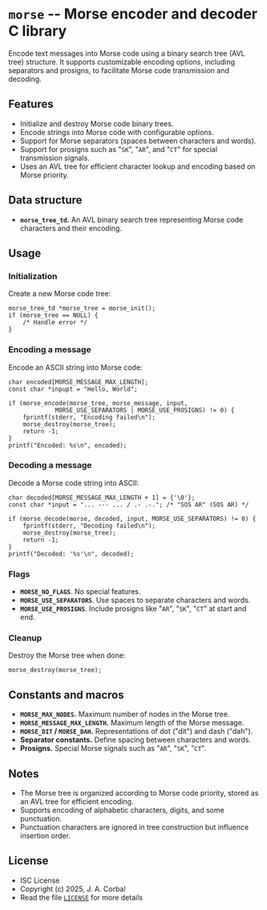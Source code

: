 # `morse` -- Morse encoder and decoder C library

Encode text messages into Morse code using a binary search tree (AVL
tree) structure.  It supports customizable encoding options, including
separators and prosigns, to facilitate Morse code transmission and
decoding.

## Features

  - Initialize and destroy Morse code binary trees.
  - Encode strings into Morse code with configurable options.
  - Support for Morse separators (spaces between characters and words).
  - Support for prosigns such as "`SK`", "`AR`", and "`CT`" for special
    transmission signals.
  - Uses an AVL tree for efficient character lookup and encoding based
    on Morse priority.

## Data structure

  - **`morse_tree_td`.**  An AVL binary search tree representing Morse
    code characters and their encoding.

## Usage

### Initialization

Create a new Morse code tree:

    morse_tree_td *morse_tree = morse_init();
    if (morse_tree == NULL) {
        /* Handle error */
    }

### Encoding a message

Encode an ASCII string into Morse code:

    char encoded[MORSE_MESSAGE_MAX_LENGTH];
    const char *inpupt = "Hello, World";

    if (morse_encode(morse_tree, morse_message, input,
                 MORSE_USE_SEPARATORS | MORSE_USE_PROSIGNS) != 0) {
        fprintf(stderr, "Encoding failed\n");
        morse_destroy(morse_tree);
        return -1;
    }
    printf("Encoded: %s\n", encoded);

### Decoding a message

Decode a Morse code string into ASCII:

    char decoded[MORSE_MESSAGE_MAX_LENGTH + 1] = {'\0'};
    const char *input = "... --- ... / .- .-."; /* "SOS AR" (SOS AR) */

    if (morse_decode(morse, decoded, input, MORSE_USE_SEPARATORS) != 0) {
        fprintf(stderr, "Decoding failed\n");
        morse_destroy(morse_tree);
        return -1;
    }
    printf("Decoded: '%s'\n", decoded);

### Flags

  - **`MORSE_NO_FLAGS`**.  No special features.
  - **`MORSE_USE_SEPARATORS`**.  Use spaces to separate characters and
    words.
  - **`MORSE_USE_PROSIGNS`**.  Include prosigns like "`AR`", "`SK`",
    "`CT`" at start and end.

### Cleanup

Destroy the Morse tree when done:

    morse_destroy(morse_tree);

## Constants and macros

  - **`MORSE_MAX_NODES`.**  Maximum number of nodes in the Morse tree.
  - **`MORSE_MESSAGE_MAX_LENGTH`.**  Maximum length of the Morse
    message.
  - **`MORSE_DIT` / `MORSE_DAH`.**  Representations of dot ("dit") and
    dash ("dah").
  - **Separator constants.**  Define spacing between characters and
    words.
  - **Prosigns.** Special Morse signals such as "`AR`", "`SK`", "`CT`".

## Notes

  - The Morse tree is organized according to Morse code priority, stored
    as an AVL tree for efficient encoding.
  - Supports encoding of alphabetic characters, digits, and some
    punctuation.
  - Punctuation characters are ignored in tree construction but
    influence insertion order.

## License

  - ISC License
  - Copyright (c) 2025, J. A. Corbal
  - Read the file [`LICENSE`](LICENSE) for more details
